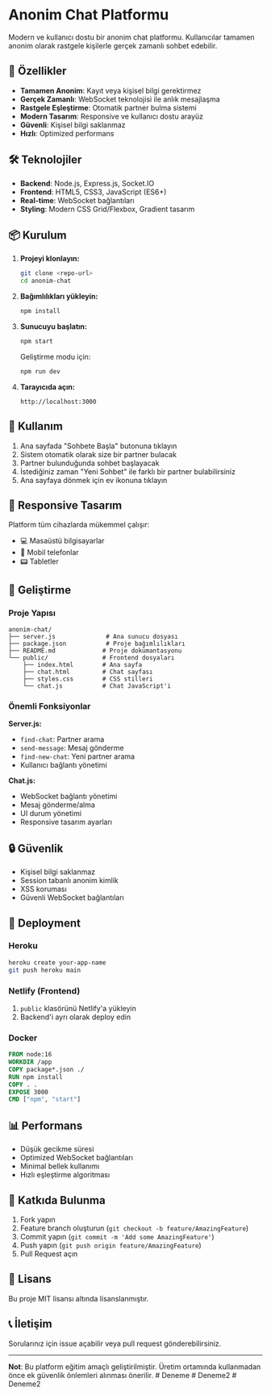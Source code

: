 # Anonim Chat Platformu

Modern ve kullanıcı dostu bir anonim chat platformu. Kullanıcılar tamamen anonim olarak rastgele kişilerle gerçek zamanlı sohbet edebilir.

## 🚀 Özellikler

- **Tamamen Anonim**: Kayıt veya kişisel bilgi gerektirmez
- **Gerçek Zamanlı**: WebSocket teknolojisi ile anlık mesajlaşma
- **Rastgele Eşleştirme**: Otomatik partner bulma sistemi
- **Modern Tasarım**: Responsive ve kullanıcı dostu arayüz
- **Güvenli**: Kişisel bilgi saklanmaz
- **Hızlı**: Optimized performans

## 🛠️ Teknolojiler

- **Backend**: Node.js, Express.js, Socket.IO
- **Frontend**: HTML5, CSS3, JavaScript (ES6+)
- **Real-time**: WebSocket bağlantıları
- **Styling**: Modern CSS Grid/Flexbox, Gradient tasarım

## 📦 Kurulum

1. **Projeyi klonlayın:**
   ```bash
   git clone <repo-url>
   cd anonim-chat
   ```

2. **Bağımlılıkları yükleyin:**
   ```bash
   npm install
   ```

3. **Sunucuyu başlatın:**
   ```bash
   npm start
   ```
   
   Geliştirme modu için:
   ```bash
   npm run dev
   ```

4. **Tarayıcıda açın:**
   ```
   http://localhost:3000
   ```

## 🎯 Kullanım

1. Ana sayfada "Sohbete Başla" butonuna tıklayın
2. Sistem otomatik olarak size bir partner bulacak
3. Partner bulunduğunda sohbet başlayacak
4. İstediğiniz zaman "Yeni Sohbet" ile farklı bir partner bulabilirsiniz
5. Ana sayfaya dönmek için ev ikonuna tıklayın

## 📱 Responsive Tasarım

Platform tüm cihazlarda mükemmel çalışır:
- 💻 Masaüstü bilgisayarlar
- 📱 Mobil telefonlar
- 📟 Tabletler

## 🔧 Geliştirme

### Proje Yapısı
```
anonim-chat/
├── server.js              # Ana sunucu dosyası
├── package.json           # Proje bağımlılıkları
├── README.md             # Proje dokümantasyonu
└── public/               # Frontend dosyaları
    ├── index.html        # Ana sayfa
    ├── chat.html         # Chat sayfası
    ├── styles.css        # CSS stilleri
    └── chat.js           # Chat JavaScript'i
```

### Önemli Fonksiyonlar

**Server.js:**
- `find-chat`: Partner arama
- `send-message`: Mesaj gönderme
- `find-new-chat`: Yeni partner arama
- Kullanıcı bağlantı yönetimi

**Chat.js:**
- WebSocket bağlantı yönetimi
- Mesaj gönderme/alma
- UI durum yönetimi
- Responsive tasarım ayarları

## 🔒 Güvenlik

- Kişisel bilgi saklanmaz
- Session tabanlı anonim kimlik
- XSS koruması
- Güvenli WebSocket bağlantıları

## 🚀 Deployment

### Heroku
```bash
heroku create your-app-name
git push heroku main
```

### Netlify (Frontend)
1. `public` klasörünü Netlify'a yükleyin
2. Backend'i ayrı olarak deploy edin

### Docker
```dockerfile
FROM node:16
WORKDIR /app
COPY package*.json ./
RUN npm install
COPY . .
EXPOSE 3000
CMD ["npm", "start"]
```

## 📊 Performans

- Düşük gecikme süresi
- Optimized WebSocket bağlantıları
- Minimal bellek kullanımı
- Hızlı eşleştirme algoritması

## 🤝 Katkıda Bulunma

1. Fork yapın
2. Feature branch oluşturun (`git checkout -b feature/AmazingFeature`)
3. Commit yapın (`git commit -m 'Add some AmazingFeature'`)
4. Push yapın (`git push origin feature/AmazingFeature`)
5. Pull Request açın

## 📝 Lisans

Bu proje MIT lisansı altında lisanslanmıştır.

## 📞 İletişim

Sorularınız için issue açabilir veya pull request gönderebilirsiniz.

---

**Not**: Bu platform eğitim amaçlı geliştirilmiştir. Üretim ortamında kullanmadan önce ek güvenlik önlemleri alınması önerilir.
#   D e n e m e  
 #   D e n e m e 2  
 #   D e n e m e 2  
 